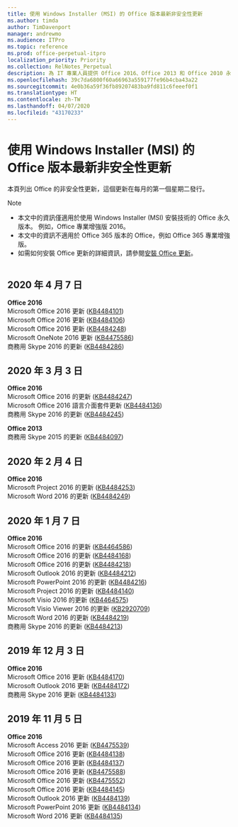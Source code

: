 ```yaml
---
title: 使用 Windows Installer (MSI) 的 Office 版本最新非安全性更新
ms.author: timda
author: TimDavenport
manager: andrewmo
ms.audience: ITPro
ms.topic: reference
ms.prod: office-perpetual-itpro
localization_priority: Priority
ms.collection: RelNotes_Perpetual
description: 為 IT 專業人員提供 Office 2016、Office 2013 和 Office 2010 永久版本的最新非安全性更新資訊連結
ms.openlocfilehash: 39c7da6800f60a66963a559177fe96b4cba43a22
ms.sourcegitcommit: 4e0b36a59f36fb89207483ba9fd811c6feeef0f1
ms.translationtype: HT
ms.contentlocale: zh-TW
ms.lasthandoff: 04/07/2020
ms.locfileid: "43170233"
---
```

# <a name="latest-non-security-updates-for-versions-of-office-that-use-windows-installer-msi"></a>使用 Windows Installer (MSI) 的 Office 版本最新非安全性更新

本頁列出 Office 的非安全性更新，這個更新在每月的第一個星期二發行。

> [!NOTE]
> - 本文中的資訊僅適用於使用 Windows Installer (MSI) 安裝技術的 Office 永久版本。 例如，Office 專業增強版 2016。
> - 本文中的資訊不適用於 Office 365 版本的 Office，例如 Office 365 專業增強版。
> - 如需如何安裝 Office 更新的詳細資訊，請參閱[安裝 Office 更新](https://support.office.com/article/2ab296f3-7f03-43a2-8e50-46de917611c5)。
<br/><br/>

## <a name="april-7-2020"></a>2020 年 4 月 7 日

**Office 2016**<br/>
Microsoft Office 2016 更新 ([KB4484101](https://support.microsoft.com/help/4484101))<br/>
Microsoft Office 2016 更新 ([KB4484106](https://support.microsoft.com/help/4484106))<br/>
Microsoft Office 2016 更新 ([KB4484248](https://support.microsoft.com/help/4484248))<br/>
Microsoft OneNote 2016 更新 ([KB4475586](https://support.microsoft.com/help/4475586))<br/>
商務用 Skype 2016 的更新 ([KB4484286](https://support.microsoft.com/help/4484286)) <br/>


## <a name="march-3-2020"></a>2020 年 3 月 3 日

**Office 2016**<br/>
Microsoft Office 2016 的更新 ([KB4484247](https://support.microsoft.com/help/4484247))<br/> Microsoft Office 2016 語言介面套件更新 ([KB4484136](https://support.microsoft.com/help/4484136))<br/>
商務用 Skype 2016 的更新 ([KB4484245](https://support.microsoft.com/help/4484245)) <br/>

**Office 2013**<br/>
商務用 Skype 2015 的更新 ([KB4484097](https://support.microsoft.com/help/4484097))<br/>


## <a name="february-4-2020"></a>2020 年 2 月 4 日

**Office 2016**<br/>
Microsoft Project 2016 的更新 ([KB4484253](https://support.microsoft.com/help/4484253)) <br/>
Microsoft Word 2016 的更新 ([KB4484249](https://support.microsoft.com/help/4484249)) <br/>

## <a name="january-7-2020"></a>2020 年 1 月 7 日

**Office 2016**<br/>
Microsoft Office 2016 的更新 ([KB4464586](https://support.microsoft.com/help/4464586)) <br/>
Microsoft Office 2016 的更新 ([KB4484168](https://support.microsoft.com/help/4484168)) <br/>
Microsoft Office 2016 的更新 ([KB4484218](https://support.microsoft.com/help/4484218)) <br/>
Microsoft Outlook 2016 的更新 ([KB4484212](https://support.microsoft.com/help/4484212)) <br/>
Microsoft PowerPoint 2016 的更新 ([KB4484216](https://support.microsoft.com/help/4484216)) <br/>
Microsoft Project 2016 的更新 ([KB4484140](https://support.microsoft.com/help/4484140)) <br/>
Microsoft Visio 2016 的更新 ([KB4464575](https://support.microsoft.com/help/4464575)) <br/>
Microsoft Visio Viewer 2016 的更新 ([KB2920709](https://support.microsoft.com/help/2920709)) <br/>
Microsoft Word 2016 的更新 ([KB4484219](https://support.microsoft.com/help/4484219)) <br/>
商務用 Skype 2016 的更新 ([KB4484213](https://support.microsoft.com/help/4484213)) <br/>


## <a name="december-3-2019"></a>2019 年 12 月 3 日

**Office 2016**<br/>
Microsoft Office 2016 更新 ([KB4484170](https://support.microsoft.com/help/4484170)) <br/>
Microsoft Outlook 2016 更新 ([KB4484172](https://support.microsoft.com/help/4484172)) <br/>
商務用 Skype 2016 更新 ([KB4484133](https://support.microsoft.com/help/4484133)) <br/>

## <a name="november-5-2019"></a>2019 年 11 月 5 日

**Office 2016**<br/>
Microsoft Access 2016 更新 ([KB4475539](https://support.microsoft.com/help/4475539)) <br/>
Microsoft Office 2016 更新 ([KB4484138](https://support.microsoft.com/help/4484138)) <br/>
Microsoft Office 2016 更新 ([KB4484137](https://support.microsoft.com/help/4484137)) <br/>
Microsoft Office 2016 更新 ([KB4475588](https://support.microsoft.com/help/4475588)) <br/>
Microsoft Office 2016 更新 ([KB4475552](https://support.microsoft.com/help/4475552)) <br/>
Microsoft Office 2016 更新 ([KB4484145](https://support.microsoft.com/help/4484145)) <br/>
Microsoft Outlook 2016 更新 ([KB4484139](https://support.microsoft.com/help/4484139)) <br/>
Microsoft PowerPoint 2016 更新 ([KB4484134](https://support.microsoft.com/help/4484134)) <br/>
Microsoft Word 2016 更新 ([KB4484135](https://support.microsoft.com/help/4484135)) <br/>
